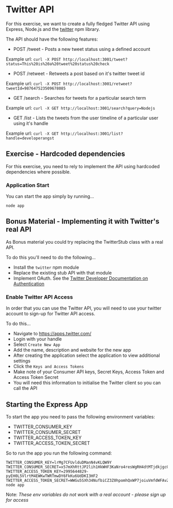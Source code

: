 # Twitter API

For this exercise, we want to create a fully fledged Twitter API using Express, Node.js and the [twitter](https://www.npmjs.com/package/twitter) npm library.

The API should have the following features:

* POST /tweet - Posts a new tweet status using a defined account

Example url:
`curl -X POST http://localhost:3001/tweet?status=This%20is%20a%20tweet%20status%20check`

* POST /retweet - Retweets a post based on it's twitter tweet id

Example url:
`curl -X POST http://localhost:3001/retweet?tweetId=987647523509678085`

* GET /search - Searches for tweets for a particular search term

Example url:
`curl -X GET http://localhost:3001/search?query=Nodejs`

* GET /list - Lists the tweets from the user timeline of a particular user using it's handle

Example url:
`curl -X GET http://localhost:3001/list?handle=developerangst`

## Exercise - Hardcoded dependencies

For this exercise, you need to rely to implement the API using hardcoded dependencies where possible.

### Application Start

You can start the app simply by running...

```
node app
```

## Bonus Material - Implementing it with Twitter's real API

As Bonus material you could try replacing the TwitterStub class with a real API.

To do this you'll need to do the following...

* Install the `twitter` npm module
* Replace the existing stub API with that module
* Implement OAuth. See the [Twitter Developer Documentation on Authentication](https://developer.twitter.com/en/docs/basics/authentication/overview)

### Enable Twitter API Access

In order that you can use the Twitter API, you will need to use your twitter account to sign-up for Twitter API access.

To do this... 
* Navigate to https://apps.twitter.com/
* Login with your handle
* Select `Create New App`
* Add the name, description and website for the new app
* After creating the application select the application to view additional settings
* Click the `Keys and Access Tokens`
* Make note of your Consumer API keys, Secret Keys, Access Token and Access Token Secret
* You will need this information to initialise the Twitter client so you can call the API

## Starting the Express App

To start the app you need to pass the following environment variables:

* TWITTER_CONSUMER_KEY
* TWITTER_CONSUMER_SECRET
* TWITTER_ACCESS_TOKEN_KEY
* TWITTER_ACCESS_TOKEN_SECRET

So to run the app you run the following command:

```$bash
TWITTER_CONSUMER_KEY=lrMg7CFUvlduDManN4vKLQW9Y TWITTER_CONSUMER_SECRET=x57mXhRttJP2lih1HkWHF3KaNro4resWgRH4dtMTjdkjgcGrrn TWITTER_ACCESS_TOKEN_KEY=2995644829-pyEH0L5VlrtM4EWKwTWRTmwDY6FkKu6UdDKI3HF2 TWITTER_ACCESS_TOKEN_SECRET=WWGu5SXh34NufbiCZ3Z0hpomhQxWP7joiuVmfdWFAvZ node app
```

Note: _These env variables do not work with a real account - please sign up for access_

 
